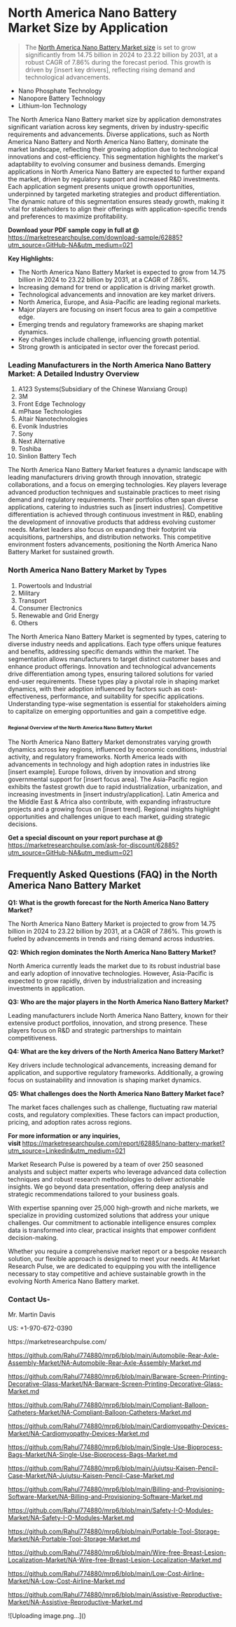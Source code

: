 <h1>North America Nano Battery Market&nbsp;Size by Application</h1><blockquote><p>The <a href="https://marketresearchpulse.com/download-sample/62885?utm_source=GitHub-NA&amp;utm_medium=021">North America Nano Battery Market size</a> is set to grow significantly from 14.75 billion in 2024 to 23.22 billion by 2031, at a robust CAGR of 7.86% during the forecast period. This growth is driven by [insert key drivers], reflecting rising demand and technological advancements.</p></blockquote><ul><li>Nano Phosphate Technology <li> Nanopore Battery Technology <li> Lithium-Ion Technology</li></ul><p>The North America Nano Battery market size by application demonstrates significant variation across key segments, driven by industry-specific requirements and advancements. Diverse applications, such as North America Nano Battery and North America Nano Battery, dominate the market landscape, reflecting their growing adoption due to technological innovations and cost-efficiency. This segmentation highlights the market's adaptability to evolving consumer and business demands. Emerging applications in North America Nano Battery are expected to further expand the market, driven by regulatory support and increased R&D investments. Each application segment presents unique growth opportunities, underpinned by targeted marketing strategies and product differentiation. The dynamic nature of this segmentation ensures steady growth, making it vital for stakeholders to align their offerings with application-specific trends and preferences to maximize profitability.</p><p><strong>Download your PDF sample copy in full at @ </strong><a href="https://marketresearchpulse.com/download-sample/62885?utm_source=GitHub-NA&amp;utm_medium=021">https://marketresearchpulse.com/download-sample/62885?utm_source=GitHub-NA&amp;utm_medium=021</a></p><p><strong>Key Highlights: </strong></p><ul><li>The North America Nano Battery Market is expected to grow from 14.75 billion in 2024 to 23.22 billion by 2031, at a CAGR of 7.86%.</li><li>Increasing demand for trend or application is driving market growth.</li><li>Technological advancements and innovation are key market drivers.</li><li>North America, Europe, and Asia-Pacific are leading regional markets.</li><li>Major players are focusing on insert focus area to gain a competitive edge.</li><li>Emerging trends and regulatory frameworks are shaping market dynamics.</li><li>Key challenges include challenge, influencing growth potential.</li><li>Strong growth is anticipated in sector over the forecast period.</li></ul><h3>Leading Manufacturers in the North America Nano Battery Market: A Detailed Industry Overview</h3><ol><li>A123 Systems(Subsidiary of the Chinese Wanxiang Group)</li><li>3M</li><li>Front Edge Technology</li><li>mPhase Technologies</li><li>Altair Nanotechnologies</li><li>Evonik Industries</li><li>Sony</li><li>Next Alternative</li><li>Toshiba</li><li>Sinlion Battery Tech</li></ol><div class="flex max-w-full flex-col flex-grow"><div class="min-h-8 text-message flex w-full flex-col items-end gap-2 whitespace-normal break-words [.text-message+&amp;]:mt-5" dir="auto" data-message-author-role="assistant" data-message-id="fd8432e4-4910-450d-b182-61b7bfb0a01f" data-message-model-slug="gpt-4o"><div class="flex w-full flex-col gap-1 empty:hidden first:pt-[3px]"><div class="markdown prose w-full break-words dark:prose-invert light"><p>The North America Nano Battery Market features a dynamic landscape with leading manufacturers driving growth through innovation, strategic collaborations, and a focus on emerging technologies. Key players leverage advanced production techniques and sustainable practices to meet rising demand and regulatory requirements. Their portfolios often span diverse applications, catering to industries such as [insert industries]. Competitive differentiation is achieved through continuous investment in R&amp;D, enabling the development of innovative products that address evolving customer needs. Market leaders also focus on expanding their footprint via acquisitions, partnerships, and distribution networks. This competitive environment fosters advancements, positioning the North America Nano Battery Market for sustained growth.</p></div></div></div></div><h3>North America Nano Battery Market by Types</h3><ol><li>Powertools and Industrial <li> Military <li> Transport <li> Consumer Electronics <li> Renewable and Grid Energy <li> Others</li></ol><div class="flex max-w-full flex-col flex-grow"><div class="min-h-8 text-message flex w-full flex-col items-end gap-2 whitespace-normal break-words [.text-message+&amp;]:mt-5" dir="auto" data-message-author-role="assistant" data-message-id="084470be-0bb7-4664-bddf-5156b4f41249" data-message-model-slug="gpt-4o-mini"><div class="flex w-full flex-col gap-1 empty:hidden first:pt-[3px]"><div class="markdown prose w-full break-words dark:prose-invert light"><p>The North America Nano Battery Market is segmented by types, catering to diverse industry needs and applications. Each type offers unique features and benefits, addressing specific demands within the market. The segmentation allows manufacturers to target distinct customer bases and enhance product offerings. Innovation and technological advancements drive differentiation among types, ensuring tailored solutions for varied end-user requirements. These types play a pivotal role in shaping market dynamics, with their adoption influenced by factors such as cost-effectiveness, performance, and suitability for specific applications. Understanding type-wise segmentation is essential for stakeholders aiming to capitalize on emerging opportunities and gain a competitive edge.</p></div></div></div></div><h3><span style="font-size: 11px;">Regional Overview of the North America Nano Battery Market</span></h3><div class="flex max-w-full flex-col flex-grow"><div class="min-h-8 text-message flex w-full flex-col items-end gap-2 whitespace-normal break-words [.text-message+&amp;]:mt-5" dir="auto" data-message-author-role="assistant" data-message-id="e9038762-ce64-4e30-91c9-9bd413514231" data-message-model-slug="gpt-4o-mini"><div class="flex w-full flex-col gap-1 empty:hidden first:pt-[3px]"><div class="markdown prose w-full break-words dark:prose-invert light"><p>The North America Nano Battery Market demonstrates varying growth dynamics across key regions, influenced by economic conditions, industrial activity, and regulatory frameworks. North America leads with advancements in technology and high adoption rates in industries like [insert example]. Europe follows, driven by innovation and strong governmental support for [insert focus area]. The Asia-Pacific region exhibits the fastest growth due to rapid industrialization, urbanization, and increasing investments in [insert industry/application]. Latin America and the Middle East &amp; Africa also contribute, with expanding infrastructure projects and a growing focus on [insert trend]. Regional insights highlight opportunities and challenges unique to each market, guiding strategic decisions.</p></div></div></div></div><p><strong>Get a special discount on your report purchase at @ </strong><a href="https://marketresearchpulse.com/ask-for-discount/62885?utm_source=GitHub-NA&amp;utm_medium=021">https://marketresearchpulse.com/ask-for-discount/62885?utm_source=GitHub-NA&amp;utm_medium=021</a></p><h2>Frequently Asked Questions (FAQ) in the North America Nano Battery Market</h2><p><strong>Q1: What is the growth forecast for the North America Nano Battery Market?</strong></p><p>The North America Nano Battery Market is projected to grow from 14.75 billion in 2024 to 23.22 billion by 2031, at a CAGR of 7.86%. This growth is fueled by advancements in trends and rising demand across industries.</p><p><strong>Q2: Which region dominates the North America Nano Battery Market?</strong></p><p>North America currently leads the market due to its robust industrial base and early adoption of innovative technologies. However, Asia-Pacific is expected to grow rapidly, driven by industrialization and increasing investments in application.</p><p><strong>Q3: Who are the major players in the North America Nano Battery Market?</strong></p><p>Leading manufacturers include North America Nano Battery, known for their extensive product portfolios, innovation, and strong presence. These players focus on R&amp;D and strategic partnerships to maintain competitiveness.</p><p><strong>Q4: What are the key drivers of the North America Nano Battery Market?</strong></p><p>Key drivers include technological advancements, increasing demand for application, and supportive regulatory frameworks. Additionally, a growing focus on sustainability and innovation is shaping market dynamics.</p><p><strong>Q5: What challenges does the North America Nano Battery Market face?</strong></p><p>The market faces challenges such as challenge, fluctuating raw material costs, and regulatory complexities. These factors can impact production, pricing, and adoption rates across regions.</p><p><strong>For more information or any inquiries, visit&nbsp;</strong><a href="https://marketresearchpulse.com/report/62885/nano-battery-market?utm_source=Linkedin&utm_medium=021">https://marketresearchpulse.com/report/62885/nano-battery-market?utm_source=Linkedin&utm_medium=021</a></p><p>Market Research Pulse is powered by a team of over 250 seasoned analysts and subject matter experts who leverage advanced data collection techniques and robust research methodologies to deliver actionable insights. We go beyond data presentation, offering deep analysis and strategic recommendations tailored to your business goals.</p><p>With expertise spanning over 25,000 high-growth and niche markets, we specialize in providing customized solutions that address your unique challenges. Our commitment to actionable intelligence ensures complex data is transformed into clear, practical insights that empower confident decision-making.</p><p>Whether you require a comprehensive market report or a bespoke research solution, our flexible approach is designed to meet your needs. At Market Research Pulse, we are dedicated to equipping you with the intelligence necessary to stay competitive and achieve sustainable growth in the evolving North America Nano Battery market.</p><h3><strong>Contact Us-</strong></h3><p>Mr. Martin Davis</p><p>US: +1-970-672-0390</p><p>https://marketresearchpulse.com/</p><p><a href="https://github.com/Rahul774880/mrp6/blob/main/Automobile-Rear-Axle-Assembly-Market/NA-Automobile-Rear-Axle-Assembly-Market.md">https://github.com/Rahul774880/mrp6/blob/main/Automobile-Rear-Axle-Assembly-Market/NA-Automobile-Rear-Axle-Assembly-Market.md</a></p><p><a href="https://github.com/Rahul774880/mrp6/blob/main/Barware-Screen-Printing-Decorative-Glass-Market/NA-Barware-Screen-Printing-Decorative-Glass-Market.md">https://github.com/Rahul774880/mrp6/blob/main/Barware-Screen-Printing-Decorative-Glass-Market/NA-Barware-Screen-Printing-Decorative-Glass-Market.md</a></p><p><a href="https://github.com/Rahul774880/mrp6/blob/main/Compliant-Balloon-Catheters-Market/NA-Compliant-Balloon-Catheters-Market.md">https://github.com/Rahul774880/mrp6/blob/main/Compliant-Balloon-Catheters-Market/NA-Compliant-Balloon-Catheters-Market.md</a></p><p><a href="https://github.com/Rahul774880/mrp6/blob/main/Cardiomyopathy-Devices-Market/NA-Cardiomyopathy-Devices-Market.md">https://github.com/Rahul774880/mrp6/blob/main/Cardiomyopathy-Devices-Market/NA-Cardiomyopathy-Devices-Market.md</a></p><p><a href="https://github.com/Rahul774880/mrp6/blob/main/Single-Use-Bioprocess-Bags-Market/NA-Single-Use-Bioprocess-Bags-Market.md">https://github.com/Rahul774880/mrp6/blob/main/Single-Use-Bioprocess-Bags-Market/NA-Single-Use-Bioprocess-Bags-Market.md</a></p><p><a href="https://github.com/Rahul774880/mrp6/blob/main/Jujutsu-Kaisen-Pencil-Case-Market/NA-Jujutsu-Kaisen-Pencil-Case-Market.md">https://github.com/Rahul774880/mrp6/blob/main/Jujutsu-Kaisen-Pencil-Case-Market/NA-Jujutsu-Kaisen-Pencil-Case-Market.md</a></p><p><a href="https://github.com/Rahul774880/mrp6/blob/main/Billing-and-Provisioning-Software-Market/NA-Billing-and-Provisioning-Software-Market.md">https://github.com/Rahul774880/mrp6/blob/main/Billing-and-Provisioning-Software-Market/NA-Billing-and-Provisioning-Software-Market.md</a></p><p><a href="https://github.com/Rahul774880/mrp6/blob/main/Safety-I-O-Modules-Market/NA-Safety-I-O-Modules-Market.md">https://github.com/Rahul774880/mrp6/blob/main/Safety-I-O-Modules-Market/NA-Safety-I-O-Modules-Market.md</a></p><p><a href="https://github.com/Rahul774880/mrp6/blob/main/Portable-Tool-Storage-Market/NA-Portable-Tool-Storage-Market.md">https://github.com/Rahul774880/mrp6/blob/main/Portable-Tool-Storage-Market/NA-Portable-Tool-Storage-Market.md</a></p><p><a href="https://github.com/Rahul774880/mrp6/blob/main/Wire-free-Breast-Lesion-Localization-Market/NA-Wire-free-Breast-Lesion-Localization-Market.md">https://github.com/Rahul774880/mrp6/blob/main/Wire-free-Breast-Lesion-Localization-Market/NA-Wire-free-Breast-Lesion-Localization-Market.md</a></p><p><a href="https://github.com/Rahul774880/mrp6/blob/main/Low-Cost-Airline-Market/NA-Low-Cost-Airline-Market.md">https://github.com/Rahul774880/mrp6/blob/main/Low-Cost-Airline-Market/NA-Low-Cost-Airline-Market.md</a></p><p><a href="https://github.com/Rahul774880/mrp6/blob/main/Assistive-Reproductive-Market/NA-Assistive-Reproductive-Market.md">https://github.com/Rahul774880/mrp6/blob/main/Assistive-Reproductive-Market/NA-Assistive-Reproductive-Market.md</a></p>
![Uploading image.png…]()
